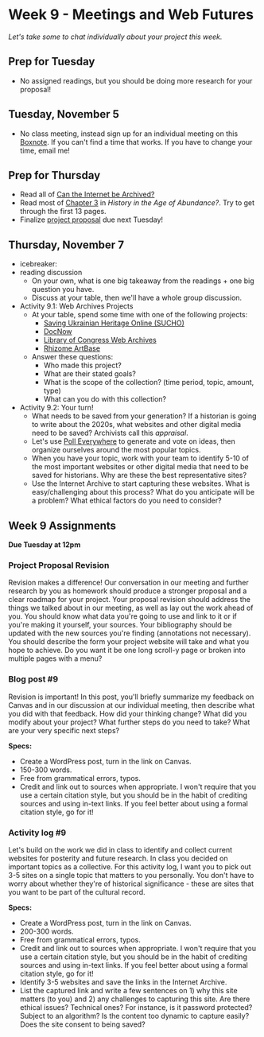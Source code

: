 # Week 9 - Meetings and Web Futures 

*Let's take some to chat individually about your project this week.*

## Prep for Tuesday
* No assigned readings, but you should be doing more research for your proposal! 


## Tuesday, November 5

* No class meeting, instead sign up for an individual meeting on this [Boxnote](https://wlu.app.box.com/notes/1681724486018). If you can't find a time that works. If you have to change your time, email me!

## Prep for Thursday

* Read all of [Can the Internet be Archived?](https://www.newyorker.com/magazine/2015/01/26/cobweb)
* Read most of [Chapter 3](https://ebookcentral.proquest.com/lib/wlu/reader.action?docID=5732673) in *History in the Age of Abundance?*. Try to get through the first 13 pages. 
* Finalize [project proposal](https://mackenziekbrooks.github.io/dci101-f24/assignments/#proposal) due next Tuesday!

## Thursday, November 7

* icebreaker: 
* reading discussion
    * On your own, what is one big takeaway from the readings + one big question you have. 
    * Discuss at your table, then we'll have a whole group discussion. 
* Activity 9.1: Web Archives Projects
    * At your table, spend some time with one of the following projects:
        * [Saving Ukrainian Heritage Online (SUCHO)](http://www.sucho.org/)
        * [DocNow](https://www.docnow.io/)
        * [Library of Congress Web Archives](https://www.loc.gov/programs/web-archiving/web-archives/)
        * [Rhizome ArtBase](https://artbase.rhizome.org/wiki/Main_Page)
    * Answer these questions:
        * Who made this project?
        * What are their stated goals?
        * What is the scope of the collection? (time period, topic, amount, type)
        * What can you do with this collection?
* Activity 9.2: Your turn! 
    * What needs to be saved from your generation? If a historian is going to write about the 2020s, what websites and other digital media need to be saved? Archivists call this *appraisal*. 
    * Let's use [Poll Everywhere](http://PollEv.com/dci101) to generate and vote on ideas, then organize ourselves around the most popular topics. 
    * When you have your topic, work with your team to identify 5-10 of the most important websites or other digital media that need to be saved for historians. Why are these the best representative sites? 
    * Use the Internet Archive to start capturing these websites. What is easy/challenging about this process? What do you anticipate will be a problem? What ethical factors do you need to consider?



## Week 9 Assignments


**Due Tuesday at 12pm**

### Project Proposal Revision

Revision makes a difference! Our conversation in our meeting and further research by you as homework should produce a stronger proposal and a clear roadmap for your project. Your proposal revision should address the things we talked about in our meeting, as well as lay out the work ahead of you. You should know what data you're going to use and link to it or if you're making it yourself, your sources. Your bibliography should be updated with the new sources you're finding (annotations not necessary). You should describe the form your project website will take and what you hope to achieve. Do you want it be one long scroll-y page or broken into multiple pages with a menu? 


### Blog post #9

Revision is important! In this post, you'll briefly summarize my feedback on Canvas and in our discussion at our individual meeting, then describe what you did with that feedback. How did your thinking change? What did you modify about your project? What further steps do you need to take? What are your very specific next steps?  

**Specs:** 

* Create a WordPress post, turn in the link on Canvas.
* 150-300 words. 
* Free from grammatical errors, typos. 
* Credit and link out to sources when appropriate. I won't require that you use a certain citation style, but you should be in the habit of crediting sources and using in-text links. If you feel better about using a formal citation style, go for it! 


### Activity log #9

Let's build on the work we did in class to identify and collect current websites for posterity and future research. In class you decided on important topics as a collective. For this activity log, I want you to pick out 3-5 sites on a single topic that matters to you personally. You don't have to worry about whether they're of historical significance - these are sites that you want to be part of the cultural record. 

**Specs:**

* Create a WordPress post, turn in the link on Canvas.
* 200-300 words. 
* Free from grammatical errors, typos. 
* Credit and link out to sources when appropriate. I won't require that you use a certain citation style, but you should be in the habit of crediting sources and using in-text links. If you feel better about using a formal citation style, go for it! 
* Identify 3-5 websites and save the links in the Internet Archive. 
* List the captured link and write a few sentences on 1) why this site matters (to you) and 2) any challenges to capturing this site. Are there ethical issues? Technical ones? For instance, is it password protected? Subject to an algorithm? Is the content too dynamic to capture easily? Does the site consent to being saved? 

